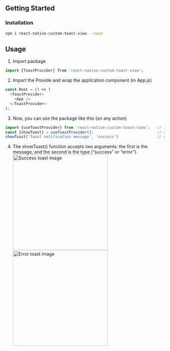 
## Getting Started

### Installation
```bash
npm i react-native-custom-toast-view --save
```

## Usage

1. Import package
```javascript
import {ToastProvider} from 'react-native-custom-toast-view';
```
2. Import the Provide and wrap the application component (in App.js)
```javascript
const Root = () => (
  <ToastProvider>
    <App />
  </ToastProvider>
);
```
3. Now, you can use the package like this (on any action)
```javascript
import {useToastProvider} from 'react-native-custom-toast-view';   // import package
const {showToast} = useToastProvider();                            // use provider
showToast('Toast notification message', 'success')                 // use method direction
```

4. The showToast() function accepts two arguments: the first is the message, and the second is the type (“success” or “error”).
<img width=300 title="Success toast image" src="https://github.com/bhupesh987/react-native-animated- 
toast/blob/main/src/images/success.png">
<img width=300 title="Error toast image" src="https://github.com/bhupesh987/react-native-animated- 
toast/blob/main/src/images/error.png">
